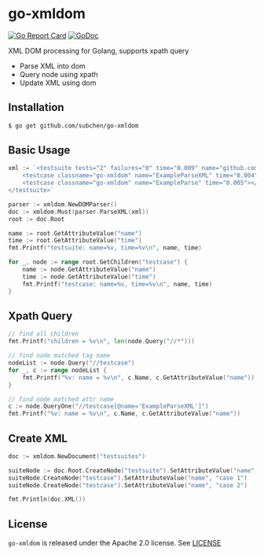 # go-xmldom

[![Go Report Card](https://goreportcard.com/badge/github.com/subchen/go-xmldom)](https://goreportcard.com/report/github.com/subchen/go-xmldom)
[![GoDoc](https://godoc.org/github.com/subchen/go-xmldom?status.svg)](https://godoc.org/github.com/subchen/go-xmldom)

XML DOM processing for Golang, supports xpath query

* Parse XML into dom
* Query node using xpath
* Update XML using dom

## Installation

```bash
$ go get github.com/subchen/go-xmldom
```

## Basic Usage

```go
xml := `<testsuite tests="2" failures="0" time="0.009" name="github.com/subchen/go-xmldom">
    <testcase classname="go-xmldom" name="ExampleParseXML" time="0.004"></testcase>
    <testcase classname="go-xmldom" name="ExampleParse" time="0.005"></testcase>
</testsuite>`

parser := xmldom.NewDOMParser()
doc := xmldom.Must(parser.ParseXML(xml))
root := doc.Root

name := root.GetAttributeValue("name")
time := root.GetAttributeValue("time")
fmt.Printf("testsuite: name=%v, time=%v\n", name, time)

for _, node := range root.GetChildren("testcase") {
    name := node.GetAttributeValue("name")
    time := node.GetAttributeValue("time")
    fmt.Printf("testcase: name=%v, time=%v\n", name, time)
}
```

## Xpath Query

```go
// find all children
fmt.Printf("children = %v\n", len(node.Query("//*")))

// find node matched tag name
nodeList := node.Query("//testcase")
for _, c := range nodeList {
    fmt.Printf("%v: name = %v\n", c.Name, c.GetAttributeValue("name"))
}

// find node matched attr name
c := node.QueryOne("//testcase[@name='ExampleParseXML']")
fmt.Printf("%v: name = %v\n", c.Name, c.GetAttributeValue("name"))
```

## Create XML

```go
doc := xmldom.NewDocument("testsuites")

suiteNode := doc.Root.CreateNode("testsuite").SetAttributeValue("name", "github.com/subchen/go-xmldom")
suiteNode.CreateNode("testcase").SetAttributeValue("name", "case 1")
suiteNode.CreateNode("testcase").SetAttributeValue("name", "case 2")

fmt.Println(doc.XML())
```

## License

`go-xmldom` is released under the Apache 2.0 license. See [LICENSE](https://github.com/subchen/go-xmldom/blob/master/LICENSE)
